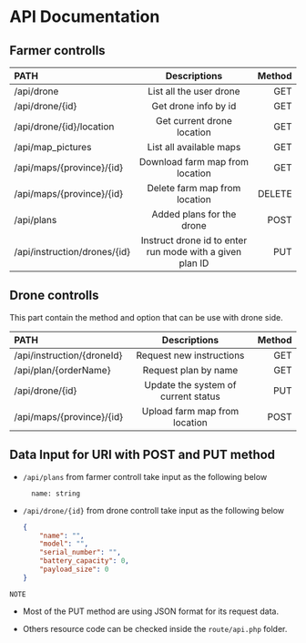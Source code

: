 # API Documentation

## Farmer controlls

| PATH                         |                       Descriptions                       | Method |
| :--------------------------- | :------------------------------------------------------: | -----: |
| /api/drone                   |                 List all the user drone                  |    GET |
| /api/drone/{id}              |                   Get drone info by id                   |    GET |
| /api/drone/{id}/location     |                Get current drone location                |    GET |
| /api/map_pictures            |                 List all available maps                  |    GET |
| /api/maps/{province}/{id}    |             Download farm map from location              |    GET |
| /api/maps/{province}/{id}    |              Delete farm map from location               | DELETE |
| /api/plans                   |                Added plans for the drone                 |   POST |
| /api/instruction/drones/{id} | Instruct drone id to enter run mode with a given plan ID |    PUT |

## Drone controlls

This part contain the method and option that can be use with drone side.

| PATH                       |            Descriptions             | Method |
| :------------------------- | :---------------------------------: | -----: |
| /api/instruction/{droneId} |      Request new instructions       |    GET |
| /api/plan/{orderName}      |        Request plan by name         |    GET |
| /api/drone/{id}            | Update the system of current status |    PUT |
| /api/maps/{province}/{id}  |    Upload farm map from location    |   POST |

## Data Input for URI with POST and PUT method

- `/api/plans` from farmer controll take input as the following below

    ```note
      name: string

    ```

- `/api/drone/{id}` from drone controll take input as the following below

    ```json
    {
        "name": "",
        "model": "",
        "serial_number": "",
        "battery_capacity": 0,
        "payload_size": 0
    }
    ```

`NOTE`

- Most of the PUT method are using JSON format for its request data.

- Others resource code can be checked inside the `route/api.php` folder.
